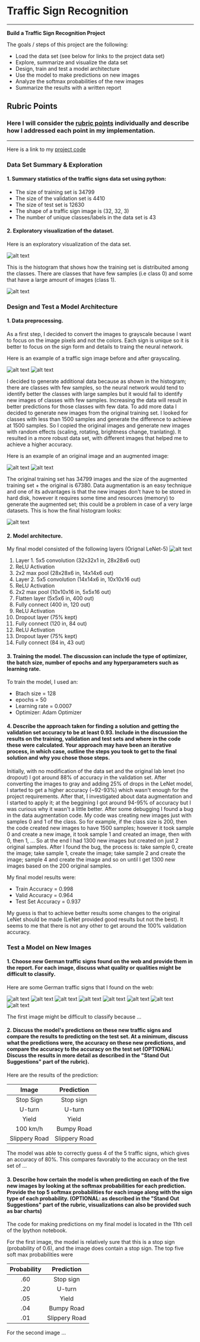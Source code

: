 # **Traffic Sign Recognition** 

---

**Build a Traffic Sign Recognition Project**

The goals / steps of this project are the following:
* Load the data set (see below for links to the project data set)
* Explore, summarize and visualize the data set
* Design, train and test a model architecture
* Use the model to make predictions on new images
* Analyze the softmax probabilities of the new images
* Summarize the results with a written report


[//]: # (Image References)

[image1]: ./new_images/yield.png "Traffic Sign 7"
[image2]: ./examples/grayscale.jpg "Grayscaling"
[image3]: ./examples/orig_image.png "Original Image"
[image4]: ./new_images/70_km_h.png "Traffic Sign 1"
[image5]: ./new_images/road_works.png "Traffic Sign 2"
[image6]: ./new_images/road_works_1.png "Traffic Sign 3"
[image7]: ./new_images/stop_1.png "Traffic Sign 4"
[image8]: ./new_images/stop.png "Traffic Sign 5"
[image9]: ./examples/data_exploration.png "Data exploration"
[image10]: ./examples/histogram.png "Histogram"
[image11]: ./examples/rgbscale.png "RGB"
[image12]: ./examples/augmented.png "Augmented image"
[image13]: ./examples/aug_histogram.png "Augmented histogram"
[image14]: ./examples/lenet.png "Lenet"
[image15]: ./new_images/stop_spanish.png "Traffic Sign 6"
[image16]: ./new_images/yield_2.png "Traffic Sign 8"

## Rubric Points
### Here I will consider the [rubric points](https://review.udacity.com/#!/rubrics/481/view) individually and describe how I addressed each point in my implementation.  

---

Here is a link to my [project code](https://github.com/vmonestel/CarND-Traffic-Sign-Classifier-Project/blob/master/Traffic_Sign_Classifier.ipynb)

### Data Set Summary & Exploration

#### 1. Summary statistics of the traffic signs data set using python:

* The size of training set is 34799
* The size of the validation set is 4410
* The size of test set is 12630
* The shape of a traffic sign image is (32, 32, 3)
* The number of unique classes/labels in the data set is 43

#### 2. Exploratory visualization of the dataset.

Here is an exploratory visualization of the data set.

![alt text][image9]

This is the histogram that shows how the training set is distribuited among the classes. There are classes that have few samples (i.e class 0) and some that have a large amount of images (class 1).

![alt text][image10]

### Design and Test a Model Architecture

#### 1. Data preprocessing.

As a first step, I decided to convert the images to grayscale because I want to focus on the image pixels and not the colors. Each sign is unique so it is better to focus on the sign form and details to traing the neural network.

Here is an example of a traffic sign image before and after grayscaling.

![alt text][image2] ![alt text][image11]

I decided to generate additional data because as shown in the histogram; there are classes with few samples, so the neural network would tend to identify better the classes with large samples but it would fail to identify new images of classes with few samples. Increasing the data will result in better predictions for those classes with few data. To add more data I decided to generate new images from the original training set. I looked for classes with less than 1500 samples and generate the difference to achieve at 1500 samples. So I copied the original images and generate new images with random effects (scaling, rotating, brightness change, tranlating). It resulted in a more robust data set, with different images that helped me to achieve a higher accuracy.

Here is an example of an original image and an augmented image:

![alt text][image3] ![alt text][image12]

The original training set has 34799 images and the size of the augmented training set + the original is 67380. Data augmentation is an easy technique and one of its advantages is that the new images don't have to be stored in hard disk, however it requires some time and resources (memory) to generate the augmented set; this could be a problem in case of a very large datasets. This is how the final histogram looks:

![alt text][image13]


#### 2. Model architecture.

My final model consisted of the following layers (Orignal LeNet-5)
![alt text][image14]


1. Layer 1. 5x5 convolution (32x32x1 in, 28x28x6 out)
2. ReLU Activation
3. 2x2 max pool (28x28x6 in, 14x14x6 out)
4. Layer 2. 5x5 convolution (14x14x6 in, 10x10x16 out)
5. ReLU Activation
6. 2x2 max pool (10x10x16 in, 5x5x16 out)
7. Flatten layer (5x5x6 in, 400 out)
8. Fully connect (400 in, 120 out)
9. ReLU Activation
10. Dropout layer (75% kept)
11. Fully connect (120 in, 84 out)
12. ReLU Activation
13. Dropout layer (75% kept)
14. Fully connect (84 in, 43 out)

#### 3. Training the model. The discussion can include the type of optimizer, the batch size, number of epochs and any hyperparameters such as learning rate.

To train the model, I used an:

* Btach size = 128
* epochs = 50
* Learning rate = 0.0007
* Optimizer: Adam Optimizer

#### 4. Describe the approach taken for finding a solution and getting the validation set accuracy to be at least 0.93. Include in the discussion the results on the training, validation and test sets and where in the code these were calculated. Your approach may have been an iterative process, in which case, outline the steps you took to get to the final solution and why you chose those steps.

Initially, with no modification of the data set and the original lab lenet (no dropout) I got around 88% of accuracy in the validation set. After converting the images to gray and adding 25% of drops in the LeNet model, I started to get a higher accuracy (~92-93%) which wasn't enough for the project requirements. After that, I investigated about data augmentation and I started to apply it; at the beggining I got around 94-95% of accuracy but I was curious why it wasn't a little better. After some debugging I found a bug in the data augmentation code. My code was creating new images just with samples 0 and 1 of the class. So for example, if the class size is 200, then the code created new images to have 1500 samples; however it took sample 0 and create a new image, it took sample 1 and created an image, then with 0, then 1, ... So at the end I had 1300 new images but created on just 2 original samples. After I found the bug, the process is: take sample 0, create the image; take sample 1, create the image; take sample 2 and create the image; sample 4 and create the image and so on until I get 1300 new images based on the 200 original samples.

My final model results were:
* Train Accuracy = 0.998
* Valid Accuracy = 0.964
* Test Set Accuracy = 0.937
 
My guess is that to achieve better results some changes to the original LeNet should be made (LeNet provided good results but not the best). It seems to me that there is not any other to get around the 100% validation accuracy. 

### Test a Model on New Images

#### 1. Choose new German traffic signs found on the web and provide them in the report. For each image, discuss what quality or qualities might be difficult to classify.

Here are some German traffic signs that I found on the web:

![alt text][image4] ![alt text][image5] ![alt text][image6] ![alt text][image15] 
![alt text][image7] ![alt text][image8] ![alt text][image1] ![alt text][image16] 

The first image might be difficult to classify because ...

#### 2. Discuss the model's predictions on these new traffic signs and compare the results to predicting on the test set. At a minimum, discuss what the predictions were, the accuracy on these new predictions, and compare the accuracy to the accuracy on the test set (OPTIONAL: Discuss the results in more detail as described in the "Stand Out Suggestions" part of the rubric).

Here are the results of the prediction:

| Image			        |     Prediction	        					| 
|:---------------------:|:---------------------------------------------:| 
| Stop Sign      		| Stop sign   									| 
| U-turn     			| U-turn 										|
| Yield					| Yield											|
| 100 km/h	      		| Bumpy Road					 				|
| Slippery Road			| Slippery Road      							|


The model was able to correctly guess 4 of the 5 traffic signs, which gives an accuracy of 80%. This compares favorably to the accuracy on the test set of ...

#### 3. Describe how certain the model is when predicting on each of the five new images by looking at the softmax probabilities for each prediction. Provide the top 5 softmax probabilities for each image along with the sign type of each probability. (OPTIONAL: as described in the "Stand Out Suggestions" part of the rubric, visualizations can also be provided such as bar charts)

The code for making predictions on my final model is located in the 11th cell of the Ipython notebook.

For the first image, the model is relatively sure that this is a stop sign (probability of 0.6), and the image does contain a stop sign. The top five soft max probabilities were

| Probability         	|     Prediction	        					| 
|:---------------------:|:---------------------------------------------:| 
| .60         			| Stop sign   									| 
| .20     				| U-turn 										|
| .05					| Yield											|
| .04	      			| Bumpy Road					 				|
| .01				    | Slippery Road      							|


For the second image ... 



